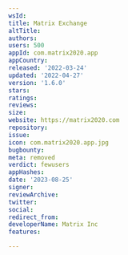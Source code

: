 ```yaml
---
wsId: 
title: Matrix Exchange
altTitle: 
authors: 
users: 500
appId: com.matrix2020.app
appCountry: 
released: '2022-03-24'
updated: '2022-04-27'
version: '1.6.0'
stars: 
ratings: 
reviews: 
size: 
website: https://matrix2020.com
repository: 
issue: 
icon: com.matrix2020.app.jpg
bugbounty: 
meta: removed
verdict: fewusers
appHashes: 
date: '2023-08-25'
signer: 
reviewArchive: 
twitter: 
social: 
redirect_from: 
developerName: Matrix Inc
features: 

---
```


